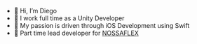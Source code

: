 - 👋 Hi, I’m Diego
- 👀 I work full time as a Unity Developer
- 🌱 My passion is driven through iOS Development using Swift
- 💞️ Part time lead developer for [NOSSAFLEX](https://apps.apple.com/us/app/nossaflex/id1523558285)

<!---
ModernProgrammer/ModernProgrammer is a ✨ special ✨ repository because its `README.md` (this file) appears on your GitHub profile.
You can click the Preview link to take a look at your changes.
--->
